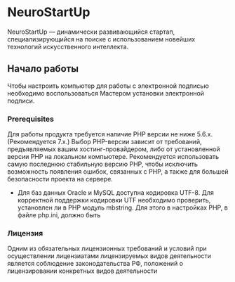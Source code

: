 # NeuroStartUp
NeuroStartUp — динамически развивающийся стартап, специализирующийся на поиске с использованием новейших технологий искусственного интеллекта.

## Начало работы
Чтобы настроить компьютер для работы с электронной подписью необходимо воспользоваться Мастером установки электронной подписи.

### Prerequisites
Для работы продукта требуется наличие PHP версии не ниже 5.6.х. (Рекомендуется 7.х.) Выбор PHP-версии зависит от требований, предъявляемых вашим хостинг-провайдером, либо от установленной версии PHP на локальном компьютере. Рекомендуется использовать самую последнюю стабильную версию PHP, чтобы исключить возможность появления ошибок, связанных с PHP, а также для большей безопасности проекта на сервере.

* Для баз данных Oracle и MySQL доступна кодировка UTF-8. Для корректной поддержки кодировки UTF необходимо проверить, установлен ли в PHP модуль mbstring. Для этого в настройках PHP, в файле php.ini, должно быть

### Лицензия
Одним из обязательных лицензионных требований и условий при осуществлении лицензиатами лицензируемых видов деятельности является соблюдение законодательства РФ, положений о лицензировании конкретных видов деятельности